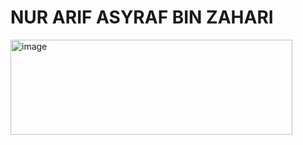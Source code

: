 # NUR ARIF ASYRAF BIN ZAHARI
<img width="451" height="152" alt="image" src="https://github.com/user-attachments/assets/1ac4d202-9b8c-4986-be3d-7185a541209b" />


